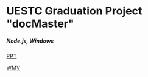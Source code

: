 # UESTC Graduation Project "docMaster"
##### Node.js, Windows

[PPT](https://github.com/qiyunlu/UESTC.graduationProject.docMaster/raw/master/毕设答辩.pptx)

[WMV](https://github.com/qiyunlu/UESTC.graduationProject.docMaster/raw/master/毕设演示.wmv)
